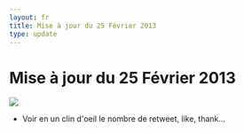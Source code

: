 ```yaml
---
layout: fr
title: Mise à jour du 25 Février 2013
type: update
---
```

<h1>Mise à jour du 25 Février 2013</h1>
<img src="{{site.baseurl}}/images/updates/Skimbo-update-25-02-2013.png">

* Voir en un clin d'oeil le nombre de retweet, like, thank...